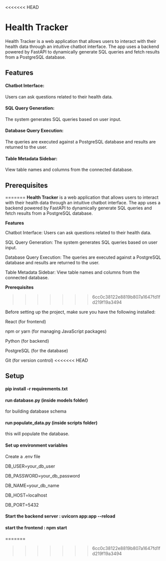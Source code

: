 <<<<<<< HEAD

# Health Tracker 

Health Tracker is a web application that allows users to interact with their health data through an intuitive chatbot interface. The app uses a backend powered by FastAPI to dynamically generate SQL queries and fetch results from a PostgreSQL database.
## Features

#### Chatbot Interface:
 Users can ask questions related to their health data.
#### SQL Query Generation: 
The system generates SQL queries based on user input.

#### Database Query Execution: 
The queries are executed against a PostgreSQL database and results are returned to the user.

#### Table Metadata Sidebar: 
View table names and columns from the connected database.
## Prerequisites
=======
**Health Tracker** is a web application that allows users to interact with their health data through an intuitive chatbot interface. The app uses a backend powered by FastAPI to dynamically generate SQL queries and fetch results from a PostgreSQL database.

**Features**

Chatbot Interface: Users can ask questions related to their health data.

SQL Query Generation: The system generates SQL queries based on user input.

Database Query Execution: The queries are executed against a PostgreSQL database and results are returned to the user.

Table Metadata Sidebar: View table names and columns from the connected database.

**Prerequisites**
>>>>>>> 6cc0c38122e8819b807a1647fd1fd219f19a3494

Before setting up the project, make sure you have the following installed:

React (for frontend)

npm or yarn (for managing JavaScript packages)

Python (for backend)

PostgreSQL (for the database)

Git (for version control)
<<<<<<< HEAD
## Setup

#### pip install -r requirements.txt
#### run database.py (inside models folder)  
for building database schema
#### run populate_data.py (inside scripts folder) 
this will populate the database.
#### Set up environment variables 
Create a .env file 

DB_USER=your_db_user

DB_PASSWORD=your_db_password 

DB_NAME=your_db_name

DB_HOST=localhost

DB_PORT=5432

#### Start the backend server : uvicorn app:app --reload
#### start the frontend : npm start

=======
>>>>>>> 6cc0c38122e8819b807a1647fd1fd219f19a3494
